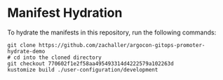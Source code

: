 # Manifest Hydration

To hydrate the manifests in this repository, run the following commands:

```shell
git clone https://github.com/zachaller/argocon-gitops-promoter-hydrate-demo
# cd into the cloned directory
git checkout 770602f1e2f58aa495493314d4222579a102263d
kustomize build ./user-configuration/development
```
